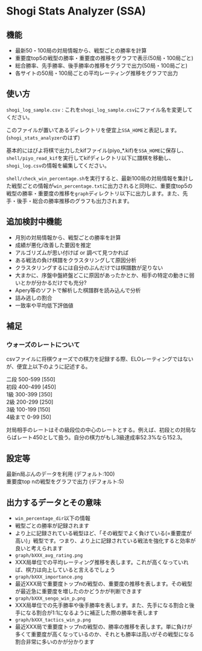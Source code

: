 # Shogi Stats Analyzer (SSA)

## 機能
- 最新50・100局の対局情報から、戦型ごとの勝率を計算
- 重要度top5の戦型の勝率・重要度の推移をグラフで表示(50局・100局ごと)
- 総合勝率、先手勝率、後手勝率の推移をグラフで出力(50局・100局ごと)
- 各サイトの50局・100局ごとの平均レーティング推移をグラフで出力


## 使い方
`shogi_log_sample.csv` : これを`shogi_log_sample.csv`にファイル名を変更してください。

このファイルが置いてあるディレクトリを便宜上`SSA_HOME`と表記します。(`shogi_stats_analyzer`のはず)

基本的にはぴよ将棋で出力したkifファイル(piyo_*.kif)を`SSA_HOME`に保存し、`shell/piyo_read_kif`を実行してkifディレクトリ以下に譜棋を移動し、`shogi_log.csv`の情報を編集してください。

`shell/check_win_percentage.sh`を実行すると、最新100局の対局情報を集計した戦型ごとの情報が`win_percentage.txt`に出力されると同時に、重要度top5の戦型の勝率・重要度の推移を`graph`ディレクトリ以下に出力します。また、先手・後手・総合の勝率推移のグラフも出力されます。


## 追加検討中機能
- 月別の対局情報から、戦型ごとの勝率を計算
- 成績が悪化/改善した要因を推定
 - アルゴリズムが思い付けば or 調べて見つかれば
- ある戦法の負け棋譜をクラスタリングして原因分析
 - クラスタリングするには自分のぶんだけでは棋譜数が足りない
 - 大まかに、序盤中盤終盤どこに原因があったかとか、相手の特定の動きに弱いとかが分かるだけでも充分?
- Apery等のソフトで解析した棋譜群を読み込んで分析
 - 詰み逃しの割合
 - 一致率や平均低下評価値


## 補足
### ウォーズのレートについて
csvファイルに将棋ウォーズでの棋力を記録する際、ELOレーティングではないが、便宜上以下のように記述する。

二段 500-599 [550]  
初段 400-499 [450]  
1級  300-399 [350]  
2級  200-299 [250]  
3級  100-199 [150]  
4級まで 0-99 [50]

対局相手のレートはその級段位の中心のレートとする。例えば、初段との対局ならばレート450として扱う。自分の棋力がもし3級達成率52.3%なら152.3。

## 設定等
最新n局ぶんのデータを利用 (デフォルト:100)  
重要度top nの戦型をグラフで出力 (デフォルト:5)

## 出力するデータとその意味
- `win_percentage_dir`以下の情報
 - 戦型ごとの勝率が記録されます
 - より上に記録されている戦型ほど、「その戦型でよく負けている(=重要度が高い)」戦型です。つまり、より上に記録されている戦法を強化すると効率が良いと考えられます
- `graph/bXXX_avg_rating.png`
 - XXX局単位での平均レーティング推移を表します。これが高くなっていれば、棋力は向上していると言えるでしょう
- `graph/bXXX_importance.png`
 -  最近XXX局で重要度トップnの戦型の、重要度の推移を表します。その戦型が最近急に重要度を増したのかどうかが判断できます
-	`graph/bXXX_sengo_win_p.png`
 - XXX局単位での先手勝率や後手勝率を表します。また、先手になる割合と後手になる割合が1:1になるように補正した際の勝率を表します
- `graph/bXXX_tactics_win_p.png` 
 - 最近XXX局で重要度トップnの戦型の、勝率の推移を表します。単に負けが多くて重要度が高くなっているのか、それとも勝率は高いがその戦型になる割合非常に多いのかが分かります